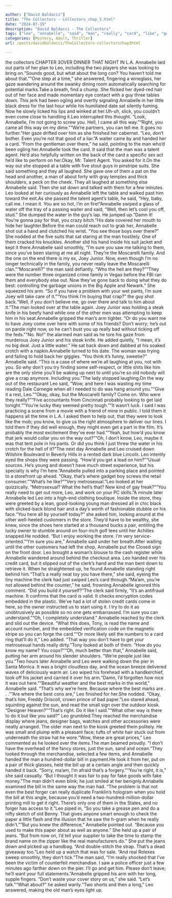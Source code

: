 ```yaml
---

author: ["David Baldacci"]
title: "The Collectors - Collectors_chap_3.html"
date: "2024-07-19"
description: "David Baldacci - The Collectors"
tags: ["leo", "annabelle", "said", "man", "really", "card", "like", "get", "one", "right", "way", "around", "even", "looked", "table", "back", "hand", "joey", "best", "time", "guy", "little", "sat", "come", "hell"]
categories: [Mystery, Adult, Thriller]
url: /posts/davidbaldacci/TheCollectors-collectorschap3html

---
```


the collectors
CHAPTER 3OVER DINNER THAT NIGHT IN L.A. Annabelle laid out parts of her plan to Leo, including the two players she was looking to bring on.“Sounds good, but what about the long con? You haven’t told me about that.”“One step at a time,” she answered, fingering a wineglass, her gaze wandering around the swanky dining room automatically searching for potential marks.Take a breath, find a chump. She flicked her dyed-red hair out of her face and made momentary eye contact with a guy three tables down. This jerk had been ogling and overtly signaling Annabelle in her little black dress for the last hour while his humiliated date sat silently fuming. Now he slowly licked his lips and winked at her.Uh-uh, slick, you couldn’t even come close to handling it.Leo interrupted this thought. “Look, Annabelle, I’m not going to screw you. Hell, I came all this way.”“Right, you came all this way on my dime.”“We’re partners, you can tell me. It goes no further.”Her gaze drifted over him as she finished her cabernet. “Leo, don’t bother. Even you’re not that good of a liar.”A waiter came by and handed her a card. “From the gentleman over there,” he said, pointing to the man who’d been ogling her.Annabelle took the card. It said that the man was a talent agent. He’d also helpfully written on the back of the card a specific sex act he’d like to perform on her.Okay, Mr. Talent Agent. You asked for it.On the way out she stopped at a table with five stout guys in pinstripe suits. She said something and they all laughed. She gave one of them a pat on the head and another, a man of about forty with gray temples and thick shoulders, a peck on the cheek. They all laughed at something else Annabelle said. Then she sat down and talked with them for a few minutes. Leo looked at her curiously as Annabelle left the table and walked past him toward the exit.As she passed the talent agent’s table, he said, “Hey, baby, call me. I mean it. You are so hot, I’m on fire!”Annabelle swiped a glass of water off the tray of a passing waiter and said, “Well, then let’s cool you off, stud.” She dumped the water in the guy’s lap. He jumped up.“Damn it! You’re gonna pay for that, you crazy bitch.”His date covered her mouth to hide her laughter.Before the man could reach out to grab her, Annabelle shot out a hand and clutched his wrist. “You see those boys over there?” She nodded at the five suits that sat staring at the man hostilely. One of them cracked his knuckles. Another slid his hand inside his suit jacket and kept it there.Annabelle said smoothly, “I’m sure you saw me talking to them, since you’ve been staring at me all night. They’re the Moscarelli family. And the one on the end there is my ex, Joey Junior. Now, even though I’m no longer technically in the family, you never really leave the Moscarelli clan.”“Moscarelli?” the man said defiantly. “Who the hell are they?”“They were the number three organized crime family in Vegas before the FBI ran them and everybody else out. Now they’ve gone back to doing what they do best: controlling the garbage unions in the Big Apple and Newark.” She squeezed his arm. “So if you have a problem with your wet pants, I’m sure Joey will take care of it.”“You think I’m buying that crap?” the guy shot back.“Well, if you don’t believe me, go over there and talk to him about it.”The man looked over at the table again. Joey Junior was holding a steak knife in his beefy hand while one of the other men was attempting to keep him in his seat.Annabelle gripped the man’s arm tighter. “Or do you want me to have Joey come over here with some of his friends? Don’t worry; he’s out on parole right now, so he can’t bust you up really bad without ticking off the feds.”“No. No!” the alarmed man said as he tore his gaze from murderous Joey Junior and his steak knife. He added quietly, “I mean, it’s no big deal. Just a little water.” He sat back down and dabbed at his soaked crotch with a napkin.Annabelle turned to his date. The woman was trying and failing to hold back her giggles. “You think it’s funny, sweetie?” Annabelle said. “This is a case of where we’re all laughing at you, not with you. So why don’t you try finding some self-respect, or little shits like him are the only slime you’ll be waking up next to until you’re so old nobody will give a crap anymore. Including you.”The lady stopped laughing.On the way out of the restaurant Leo said, “Wow, and here I was wasting my time reading Dale Carnegie when all I needed to do was hang around you.”“Give it a rest, Leo.”“Okay, okay, but the Moscarelli family? Come on. Who were they really?”“Five accountants from Cincinnati probably looking to get laid tonight.”“You’re lucky they seemed pretty tough.”“It wasn’t luck. I said I was practicing a scene from a movie with a friend of mine in public. I told them it happens all the time in L.A. I asked them to help out, that they were to look like the mob; you know, to give us the right atmosphere to deliver our lines. I told them if they did well enough, they might even get a part in the film. It’s probably the most excitement they’ve ever had.”“Yeah, but how’d you know that jerk would collar you on the way out?”“Oh, I don’t know, Leo, maybe it was that tent pole in his pants. Or did you think I just threw the water in his crotch for the hell of it?”The next day Annabelle and Leo cruised down Wilshire Boulevard in Beverly Hills in a rented dark blue Lincoln. Leo intently eyed the shops they were passing. “How’d you get a lead on him?”“Usual sources. He’s young and doesn’t have much street experience, but his specialty is why I’m here.”Annabelle pulled into a parking place and pointed to a storefront up ahead. “Okay, that’s where gadget boy screws the retail consumer.”“What’s he like?”“Very metrosexual.”Leo looked at her quizzically. “Metrosexual? What the hell’s that? New kind of gay freak?”“You really need to get out more, Leo, and work on your PC skills.”A minute later Annabelle led Leo into a high-end clothing boutique. Inside the store, they were greeted by a lean, good-looking young man dressed all in chic black with slicked-back blond hair and a day’s worth of fashionable stubble on his face.“You here all by yourself today?” she asked him, looking around at the other well-heeled customers in the store. They’d have to be wealthy, she knew, since the shoes here started at a thousand bucks a pair, entitling the lucky owner to stumble around on four-inch golf tees until her Achilles snapped.He nodded. “But I enjoy working the store. I’m very service-oriented.”“I’m sure you are,” Annabelle said under her breath.After waiting until the other customers had left the shop, Annabelle put the Closed sign on the front door. Leo brought a woman’s blouse to the cash register while Annabelle wandered around behind the checkout area. Leo handed over his credit card, but it slipped out of the clerk’s hand and the man bent down to retrieve it. When he straightened up, he found Annabelle standing right behind him.“That’s a really neat toy you have there,” she said, eyeing the tiny machine the clerk had just swiped Leo’s card through.“Ma’am, you’re not allowed behind the counter,” he said, frowning.Annabelle ignored this comment. “Did you build it yourself?”The clerk said firmly, “It’s an antifraud machine. It confirms that the card is valid. It checks encryption codes embedded in the plastic. We’ve had a lot of stolen credit cards come in here, so the owner instructed us to start using it. I try to do it as unobtrusively as possible so no one gets embarrassed. I’m sure you can understand.”“Oh, I completely understand.” Annabelle reached by the clerk and slid out the device. “What this does, Tony, is read the name and account number, and the embedded verification code on the magnetic stripe so you can forge the card.”“Or more likely sell the numbers to a card ring that’ll do it,” Leo added. “That way you don’t have to get your metrosexual hands really dirty.”Tony looked at both of them. “How do you know my name? You cops?”“Oh, much better than that,” Annabelle said, putting her arm around his slender shoulders. “We’re people just like you.”Two hours later Annabelle and Leo were walking down the pier in Santa Monica. It was a bright cloudless day, and the ocean breeze delivered waves of deliciously warm air. Leo wiped his forehead with a handkerchief, took off his jacket and carried it over his arm.“Damn, I’d forgotten how nice it was out here.”“Beautiful weather and the best marks in the world,” Annabelle said. “That’s why we’re here. Because where the best marks are . . .”“Are where the best cons are,” Leo finished for her.She nodded. “Okay, that’s him, Freddy Driscoll, crown prince of bad paper.”Leo stared ahead, squinting against the sun, and read the small sign over the outdoor kiosk. “Designer Heaven?”“That’s right. Do it like I said.”“What other way is there to do it but like you said?” Leo grumbled.They reached the merchandise display where jeans, designer bags, watches and other accessories were neatly arranged. The older man next to the kiosk greeted them politely. He was small and plump with a pleasant face; tufts of white hair stuck out from underneath the straw hat he wore.“Wow, these are great prices,” Leo commented as he looked over the items.The man beamed proudly. “I don’t have the overhead of the fancy stores, just the sun, sand and ocean.”They looked through the merchandise, selected a few items, and Annabelle handed the man a hundred-dollar bill in payment.He took it from her, put on a pair of thick glasses, held the bill up at a certain angle and then quickly handed it back. “Sorry, ma’am, I’m afraid that’s a forgery.”“You’re right, it is,” she said casually. “But I thought it was fair to pay for fake goods with fake money.”The man didn’t even blink; he just smiled at her benignly.Annabelle examined the bill in the same way the man had. “The problem is that not even the best forger can really duplicate Franklin’s hologram when you hold the bill at this angle, because you’d need a two-hundred-million-dollar printing mill to get it right. There’s only one of them in the States, and no forger has access to it.”Leo piped in, “So you take a grease pen and do a nifty sketch of old Benny. That gives anyone smart enough to check the paper a little flash and the illusion that he saw the h-gram when he really didn’t.”“But you knew the difference,” Annabelle pointed out. “Because you used to make this paper about as well as anyone.” She held up a pair of jeans. “But from now on, I’d tell your supplier to take the time to stamp the brand name on the zipper like the real manufacturers do.” She put the jeans down and picked up a handbag. “And double-stitch the strap. That’s a dead giveaway too.”Leo held up a watch that was for sale. “And real Rolexes sweep smoothly, they don’t tick.”The man said, “I’m really shocked that I’ve been the victim of counterfeit merchandise. I saw a police officer just a few minutes ago farther down on the pier. I’ll go and get him. Please don’t leave; he’ll want your full statements.”Annabelle gripped his arm with her long, supple fingers. “Don’t waste your cover story on us,” she said. “Let’s talk.”“What about?” he asked warily.“Two shorts and then a long,” Leo answered, making the old man’s eyes light up.